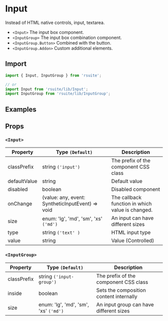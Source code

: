 # Input

Instead of HTML native controls, input, textarea.

- `<Input>` The input box component.
- `<InputGroup>` The input box combination component.
- `<InputGroup.Button>` Combined with the button.
- `<InputGroup.Addon>` Custom additional elements.

## Import

```js
import { Input, InputGroup } from 'rsuite';

// or
import Input from 'rsuite/lib/Input';
import InputGroup from 'rsuite/lib/InputGroup';
```

## Examples

<!--{demo}-->

## Props

### `<Input>`

| Property     | Type `(Default)`                                                   | Description                                      |
| ------------ | ------------------------------------------------------------------ | ------------------------------------------------ |
| classPrefix  | string `('input')`                                                 | The prefix of the component CSS class            |
| defaultValue | string                                                             | Default value                                    |
| disabled     | boolean                                                            | Disabled component                               |
| onChange     | (value: any, event: SyntheticInputEvent<HTMLInputElement>) => void | The callback function in which value is changed. |
| size         | enum: 'lg', 'md', 'sm', 'xs' `('md')`                              | An input can have different sizes                |
| type         | string `('text' )`                                                 | HTML input type                                  |
| value        | string                                                             | Value (Controlled)                               |

### `<InputGroup>`

| Property    | Type `(Default)`                      | Description                             |
| ----------- | ------------------------------------- | --------------------------------------- |
| classPrefix | string `('input-group')`              | The prefix of the component CSS class   |
| inside      | boolean                               | Sets the composition content internally |
| size        | enum: 'lg', 'md', 'sm', 'xs' `('md')` | An input group can have different sizes |
